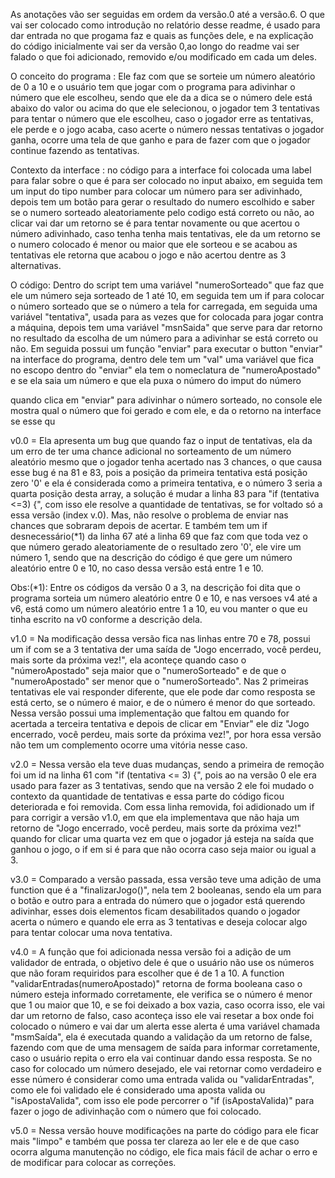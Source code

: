  As anotações vão ser seguidas em ordem da versão.0 até a versão.6. O que vai ser colocado como introdução no relatório desse readme, é usado para dar entrada 
no que progama faz e quais as funções dele, e na explicação do código inicialmente vai ser da versão 0,ao longo do readme vai ser falado o que foi adicionado, 
removido e/ou modificado em cada um deles.

 O conceito do programa : Ele faz com que se sorteie um número aleatório de 0 a 10 e o usuário tem que jogar com o programa para adivinhar o número que ele escolheu,
sendo que ele da a dica se o número dele está abaixo do valor ou acima do que ele selecionou, o jogador tem 3 tentativas para tentar o número que ele escolheu,
caso o jogador erre as tentativas, ele perde e o jogo acaba, caso acerte o número nessas tentativas o jogador ganha, ocorre uma tela de que ganho e para de fazer
com que o jogador continue fazendo as tentativas.

 Contexto da interface : no código para a interface foi colocada uma label para falar sobre o que é para ser colocado no input abaixo, em seguida tem um input do tipo number 
para colocar um número para ser adivinhado, depois tem um botão para gerar o resultado do numero escolhido e saber se o numero sorteado aleatoriamente pelo codigo está correto ou 
não, ao clicar vai dar um retorno se é para tentar novamente ou que acertou o número adivinhado, caso tenha tenha mais tentativas, ele da um retorno se o numero colocado é menor ou maior
que ele sorteou e se acabou as tentativas ele retorna que acabou o jogo e não acertou dentre as 3 alternativas.

 O código: Dentro do script tem uma variável "numeroSorteado"
que faz que ele um número seja sorteado de 1 até 10, em seguida tem um if para colocar o número sorteado que se o número
a tela for carregada, em seguida uma variável "tentativa", usada para as vezes que for colocada para jogar contra a máquina, depois tem uma variável  "msnSaida" que serve para dar
retorno no resultado da escolha de um número para a adivinhar se está correto ou não. Em seguida possui um função "enviar" para executar o button "enviar" na interface do programa,
dentro dele tem um "val" uma variável que fica no escopo dentro do "enviar" ela tem o nomeclatura de "numeroApostado" e se ela saia um número e que ela puxa o número do imput do número 

quando clica em "enviar" para adivinhar o número sorteado, no console ele mostra qual o número que foi gerado e com ele, e da o retorno na interface se esse qu

 v0.0 = Ela apresenta um bug que quando faz o input de tentativas, ela da um erro de ter uma chance adicional no sorteamento de um número aleatório mesmo que o jogador tenha acertado nas 3 chances, 
o que causa esse bug é na 81 e 83, pois a posição da primeira tentativa está posição zero '0' e ela é considerada como a primeira tentativa, e o número 3 seria a quarta posição desta array, 
a solução é mudar a linha 83 para "if (tentativa <=3) {", com isso ele resolve a quantidade de tentativas, se for voltado só a essa versão (index v.0).
Mas, não resolve o problema de enviar nas chances que sobraram depois de acertar. E também tem um if desnecessário(*1) da linha 67 até a linha 69 que faz 
com que toda vez o que número gerado aleatoriamente de o resultado zero '0', ele vire um número 1, sendo que na descrição do código é que gere um número aleatório entre 0 e 10,
no caso dessa versão está entre 1 e 10.

 Obs:(*1): Entre os códigos da versão 0 a 3, na descrição foi dita que o programa sorteia um número aleatório entre 0 e 10, e nas versoes v4 até a v6, está como um número aleatório entre 1 a 10,
eu vou manter o que eu tinha escrito na v0 conforme a descrição dela.

 v1.0 = Na modificação dessa versão fica nas linhas entre 70 e 78, possui um if com se a 3 tentativa der uma saída de "Jogo encerrado, você perdeu, mais sorte da próxima vez!",
ela aconteçe quando caso o "númeroApostado" seja maior que o "numeroSorteado" e de que o "numeroApostado" ser menor que o "numeroSorteado". Nas 2 primeiras tentativas ele vai responder diferente, 
que ele pode dar como resposta se está certo, se o número é maior, e de o número é menor do que sorteado.
Nessa versão possui uma implementação que faltou em quando for acertada a terceira tentativa e depois de clicar em "Enviar" ele diz "Jogo encerrado, você perdeu, mais sorte da próxima vez!",
por hora essa versão não tem um complemento ocorre uma vitória nesse caso.

 v2.0 = Nessa versão ela teve duas mudanças, sendo a primeira de remoção foi um id na linha 61 com "if (tentativa <= 3) {", pois ao na versão 0 ele era usado para fazer as 3 tentativas,
sendo que na versão 2 ele foi mudado o contexto da quantidade de tentativas e essa parte do código ficou deteriorada e foi removida. Com essa linha removida, foi adidionado um if para
corrigir a versão v1.0, em que ela implementava que não haja um retorno de "Jogo encerrado, você perdeu, mais sorte da próxima vez!" quando for clicar uma quarta vez em que o jogador
já esteja na saída que ganhou o jogo, o if em si é para que não ocorra caso seja maior ou igual a 3.

 v3.0 = Comparado a versão passada, essa versão teve uma adição de uma function que é a "finalizarJogo()", nela tem 2 booleanas, sendo ela um para o botão e outro para a entrada do número
que o jogador está querendo adivinhar, esses dois elementos ficam desabilitados quando o jogador acerta o número e quando ele erra as 3 tentativas e deseja colocar algo para tentar colocar
uma nova tentativa.

 v4.0 = A função que foi adicionada nessa versão foi a adição de um validador de entrada, o objetivo dele é que o usuário não use os números que não foram requiridos para escolher 
que é de 1 a 10. A function "validarEntradas(numeroApostado)" retorna de forma booleana caso o número esteja informado corretamente, ele verifica se o número é menor que 1 ou maior que 10, e se foi deixado a box vazia, 
caso ocorra isso, ele vai dar um retorno de falso, caso aconteça isso ele vai resetar a box onde foi colocado o número e vai dar um alerta esse alerta é uma variável chamada 
"msmSaída", ela é executada quando a validação da um retorno de false, fazendo com que de uma mensagem de saída para informar corretamente, caso o usuário repita o erro ela
vai continuar dando essa resposta. Se no caso for colocado um número desejado, ele vai retornar como verdadeiro e esse número é considerar como uma entrada valida ou "validarEntradas",
como ele foi validado ele é considerado uma aposta valida ou "isApostaValida", com isso ele pode percorrer o "if (isApostaValida)" para fazer o jogo de adivinhação com o número que foi colocado.

 v5.0 = Nessa versão houve modificações na parte do código para ele ficar mais "limpo" e também que possa ter clareza ao ler ele e de que caso ocorra alguma manutenção no código, ele fica mais fácil de achar o erro e de
modificar para colocar as correções. 





